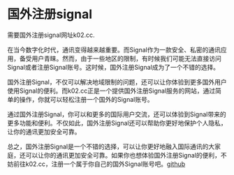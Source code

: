 # 国外注册signal

需要国外注册signal网址k02.cc.

在当今数字化时代，通讯变得越来越重要。而Signal作为一款安全、私密的通讯应用，备受用户青睐。然而，由于一些地区的限制，有时候我们可能无法直接访问Signal或者注册Signal账号。这时候，国外注册Signal成为了一个不错的选择。

国外注册Signal，不仅可以解决地域限制的问题，还可以让你体验到更多国外用户使用Signal的便利。而k02.cc正是一个提供国外注册Signal服务的网站，通过简单的操作，你就可以轻松注册一个国外的Signal账号。

通过国外注册Signal，你可以和更多的国际用户交流，还可以体验到Signal带来的更多功能和便利。不仅如此，国外注册Signal还可以帮助你更好地保护个人隐私，让你的通讯更加安全可靠。

总之，国外注册Signal是一个不错的选择，可以让你更好地融入国际通讯的大家庭，还可以让你的通讯更加安全可靠。如果你也想体验国外注册Signal的便利，不妨前往k02.cc，注册一个属于你自己的国外Signal账号吧。[github](https://github.com)